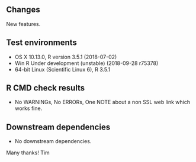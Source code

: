 ## Changes

New features.

## Test environments
* OS X 10.13.0, R version 3.5.1 (2018-07-02)
* Win R Under development (unstable) (2018-09-28 r75378)
* 64-bit Linux (Scientific Linux 6), R 3.5.1

## R CMD check results
* No WARNINGs, No ERRORs, One NOTE about a non SSL web link which works fine.

## Downstream dependencies
* No downstream dependencies.

Many thanks!
Tim